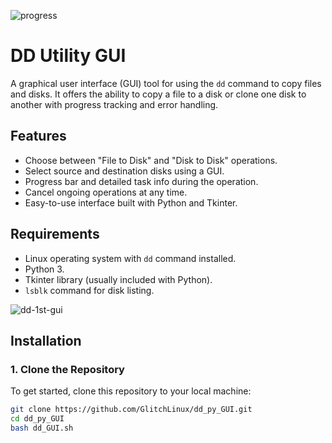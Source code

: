  ![progress](https://github.com/user-attachments/assets/8ac77f99-05ec-4ec5-8a80-ca3335e3eccb)

# DD Utility GUI

A graphical user interface (GUI) tool for using the `dd` command to copy files and disks. It offers the ability to copy a file to a disk or clone one disk to another with progress tracking and error handling.

## Features

- Choose between "File to Disk" and "Disk to Disk" operations.
- Select source and destination disks using a GUI.
- Progress bar and detailed task info during the operation.
- Cancel ongoing operations at any time.
- Easy-to-use interface built with Python and Tkinter.

## Requirements

- Linux operating system with `dd` command installed.
- Python 3.
- Tkinter library (usually included with Python).
- `lsblk` command for disk listing.

![dd-1st-gui](https://github.com/user-attachments/assets/26a111fb-8522-46ff-bfd3-e9476d630959)

## Installation

### 1. Clone the Repository

To get started, clone this repository to your local machine:

```bash
git clone https://github.com/GlitchLinux/dd_py_GUI.git
cd dd_py_GUI
bash dd_GUI.sh

